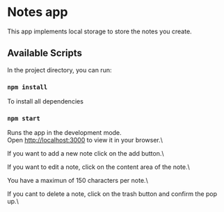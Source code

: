 # Notes app

This app implements local storage to store the notes you create.

## Available Scripts

In the project directory, you can run:

### `npm install`

To install all dependencies

### `npm start`

Runs the app in the development mode.\
Open [http://localhost:3000](http://localhost:3000) to view it in your browser.\\

If you want to add a new note click on the add button.\\

If you want to edit a note, click on the content area of the note.\\

You have a maximun of 150 characters per note.\\

If you cant to delete a note, click on the trash button and confirm the pop up.\\
